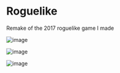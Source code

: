 # Roguelike
 Remake of the 2017 roguelike game I made

![image](https://user-images.githubusercontent.com/14812476/208193649-facc7a74-6804-43e1-8e83-8564a21cb890.png)

![image](https://user-images.githubusercontent.com/14812476/208294255-20459987-cd3d-48b9-b3bd-55ed945dd4fb.png)

![image](https://user-images.githubusercontent.com/14812476/209890842-fb56e392-a9a3-4120-a019-01e5e27eecab.png)
